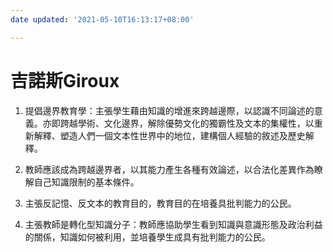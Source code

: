 ```yaml
---
date updated: '2021-05-10T16:13:17+08:00'

---
```


# 吉諾斯Giroux

1.  提倡邊界教育學：主張學生藉由知識的增進來跨越邊際，以認識不同論述的意義。亦即跨越學術、文化邊界，解除優勢文化的獨霸性及文本的集權性，以重新解釋、塑造人們一個文本性世界中的地位，建構個人經驗的敘述及歷史解釋。

2.  教師應該成為跨越邊界者，以其能力產生各種有效論述，以合法化差異作為瞭解自己知識限制的基本條件。

3.  主張反記憶、反文本的教育目的，教育目的在培養具批判能力的公民。

4.  主張教師是轉化型知識分子：教師應協助學生看到知識與意識形態及政治利益的關係，知識如何被利用，並培養學生成具有批判能力的公民。
